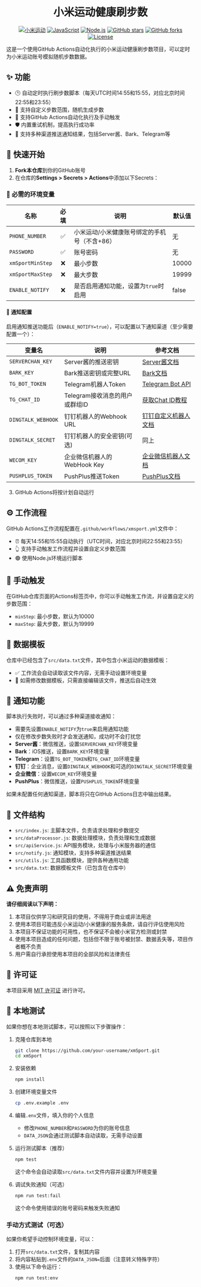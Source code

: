 <div align="center">

# 小米运动健康刷步数

[![小米运动](https://img.shields.io/badge/小米运动-passing-success.svg?style=flat-square&logo=xiaomi&logoWidth=20&logoColor=white)](https://github.com/chiupam/xmSport/actions)
[![JavaScript](https://img.shields.io/badge/JavaScript-ES6-yellow.svg?style=flat-square&logo=javascript)](https://www.javascript.com/)
[![Node.js](https://img.shields.io/badge/Node.js-16.x-green.svg?style=flat-square&logo=node.js)](https://nodejs.org/)
[![GitHub stars](https://img.shields.io/github/stars/chiupam/xmSport?style=flat-square&logo=github)](https://github.com/chiupam/xmSport/stargazers)
[![GitHub forks](https://img.shields.io/github/forks/chiupam/xmSport?style=flat-square&logo=github)](https://github.com/chiupam/xmSport/network/members)
[![License](https://img.shields.io/github/license/chiupam/xmSport?style=flat-square)](LICENSE)

</div>

这是一个使用GitHub Actions自动化执行的小米运动健康刷步数项目，可以定时为小米运动账号模拟随机步数数据。

## ✨ 功能

- 🕒 自动定时执行刷步数脚本（每天UTC时间14:55和15:55，对应北京时间22:55和23:55）
- 🎲 支持自定义步数范围，随机生成步数
- 🔄 支持GitHub Actions自动化执行及手动触发
- 🛡️ 内置重试机制，提高执行成功率
- 📱 支持多种渠道推送通知结果，包括Server酱、Bark、Telegram等

## 🚀 快速开始

1. **Fork本仓库**到你的GitHub账号
2. 在仓库的**Settings > Secrets > Actions**中添加以下Secrets：

### 🔑 必需的环境变量

| 名称 | 必填 | 说明 | 默认值 |
|------|:----:|------| ----- |
| `PHONE_NUMBER` | ✅ | 小米运动/小米健康账号绑定的手机号（不含+86） | 无 |
| `PASSWORD` | ✅ | 账号密码 | 无 |
| `xmSportMinStep` | ❌ | 最小步数 | 10000 |
| `xmSportMaxStep` | ❌ | 最大步数 | 19999 |
| `ENABLE_NOTIFY` | ❌ | 是否启用通知功能，设置为`true`时启用 | false |

#### 📲 通知配置

启用通知推送功能后（`ENABLE_NOTIFY=true`），可以配置以下通知渠道（至少需要配置一个）：

| 变量名 | 说明 | 参考文档 |
| ----- | ---- | ------- |
| `SERVERCHAN_KEY` | Server酱的推送密钥 | [Server酱文档](https://sct.ftqq.com/) |
| `BARK_KEY` | Bark推送密钥或完整URL | [Bark文档](https://github.com/Finb/Bark) |
| `TG_BOT_TOKEN` | Telegram机器人Token | [Telegram Bot API](https://core.telegram.org/bots/api) |
| `TG_CHAT_ID` | Telegram接收消息的用户或群组ID | [获取Chat ID教程](https://core.telegram.org/bots/features#chat-id) |
| `DINGTALK_WEBHOOK` | 钉钉机器人的Webhook URL | [钉钉自定义机器人文档](https://open.dingtalk.com/document/robots/custom-robot-access) |
| `DINGTALK_SECRET` | 钉钉机器人的安全密钥(可选) | 同上 |
| `WECOM_KEY` | 企业微信机器人的WebHook Key | [企业微信机器人文档](https://developer.work.weixin.qq.com/document/path/91770) |
| `PUSHPLUS_TOKEN` | PushPlus推送Token | [PushPlus文档](https://www.pushplus.plus/) |

3. GitHub Actions将按计划自动运行

## ⚙️ 工作流程

GitHub Actions工作流程配置在`.github/workflows/xmsport.yml`文件中：

- ⏰ 每天14:55和15:55自动执行（UTC时间，对应北京时间22:55和23:55）
- 👆 支持手动触发工作流程并设置自定义步数范围
- 🟢 使用Node.js环境运行脚本

## 🔧 手动触发

在GitHub仓库页面的Actions标签页中，你可以手动触发工作流，并设置自定义的步数范围：

- `minStep`: 最小步数，默认为10000
- `maxStep`: 最大步数，默认为19999

## 📝 数据模板

仓库中已经包含了`src/data.txt`文件，其中包含小米运动的数据模板：

- ✅ 工作流会自动读取该文件内容，无需手动设置环境变量
- 🔄 如需修改数据模板，只需直接编辑该文件，推送后自动生效

## 📲 通知功能

脚本执行失败时，可以通过多种渠道接收通知：

- 需要先设置`ENABLE_NOTIFY`为`true`来启用通知功能
- 仅在修改步数失败时才会发送通知，成功时不会打扰您
- **Server酱**：微信推送，设置`SERVERCHAN_KEY`环境变量
- **Bark**：iOS推送，设置`BARK_KEY`环境变量
- **Telegram**：设置`TG_BOT_TOKEN`和`TG_CHAT_ID`环境变量
- **钉钉**：企业消息，设置`DINGTALK_WEBHOOK`和可选的`DINGTALK_SECRET`环境变量
- **企业微信**：设置`WECOM_KEY`环境变量
- **PushPlus**：微信推送，设置`PUSHPLUS_TOKEN`环境变量

如果未配置任何通知渠道，脚本将只在GitHub Actions日志中输出结果。

## 📂 文件结构

- `src/index.js`: 主脚本文件，负责请求处理和步数提交
- `src/dataProcessor.js`: 数据处理模块，负责处理和生成数据
- `src/apiService.js`: API服务模块，处理与小米服务器的通信
- `src/notify.js`: 通知模块，支持多种渠道推送结果
- `src/utils.js`: 工具函数模块，提供各种通用功能
- `src/data.txt`: 数据模板文件（已包含在仓库中）

## ⚠️ 免责声明

**请仔细阅读以下声明：**

1. 本项目仅供学习和研究目的使用，不得用于商业或非法用途
2. 使用本项目可能违反小米运动/小米健康的服务条款，请自行评估使用风险
3. 本项目不保证功能的可用性，也不保证不会被小米官方检测或封禁
4. 使用本项目造成的任何问题，包括但不限于账号被封禁、数据丢失等，项目作者概不负责
5. 用户需自行承担使用本项目的全部风险和法律责任

## 📜 许可证

本项目采用 [MIT 许可证](LICENSE) 进行许可。

## 🧪 本地测试

如果你想在本地测试脚本，可以按照以下步骤操作：

1. 克隆仓库到本地
   ```bash
   git clone https://github.com/your-username/xmSport.git
   cd xmSport
   ```

2. 安装依赖
   ```bash
   npm install
   ```

3. 创建环境变量文件
   ```bash
   cp .env.example .env
   ```

4. 编辑`.env`文件，填入你的个人信息
   - 修改`PHONE_NUMBER`和`PASSWORD`为你的账号信息
   - `DATA_JSON`会通过测试脚本自动读取，无需手动设置

5. 运行测试脚本（推荐）
   ```bash
   npm test
   ```
   这个命令会自动读取`src/data.txt`文件内容并设置为环境变量

6. 调试失败通知（可选）
   ```bash
   npm run test:fail
   ```
   这个命令使用错误的账号密码来触发失败通知

### 手动方式测试（可选）

如果你希望手动控制环境变量，可以：

1. 打开`src/data.txt`文件，复制其内容
2. 将内容粘贴到`.env`文件的`DATA_JSON=`后面（注意转义特殊字符）
3. 使用以下命令运行：
   ```bash
   npm run test:env
   ``` 